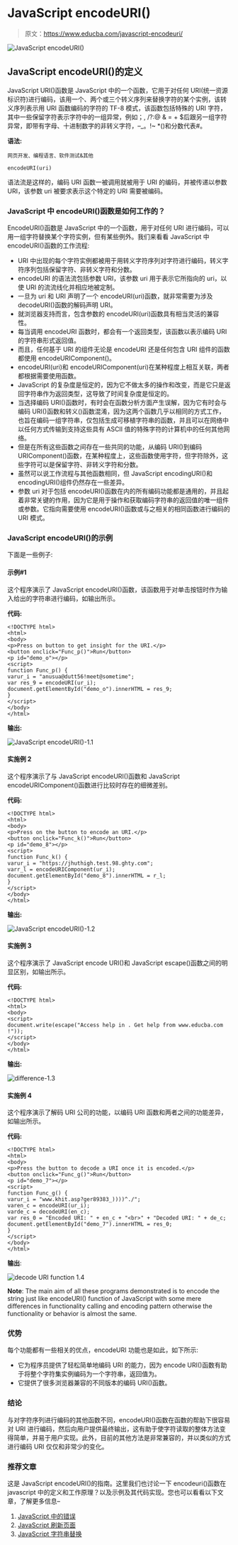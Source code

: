 # JavaScript encodeURI()

> 原文：<https://www.educba.com/javascript-encodeuri/>

![JavaScript encodeURI()](img/cbf12f4f283ebf9a78da324ca5b97c65.png)



## JavaScript encodeURI()的定义

JavaScript URI()函数是 JavaScript 中的一个函数，它用于对任何 URI(统一资源标识符)进行编码，该用一个、两个或三个转义序列来替换字符的某个实例，该转义序列表示用 URI 函数编码的字符的 TF-8 模式，该函数包括特殊的 URI 字符，其中一些保留字符表示字符中的一组异常，例如；, /?:@ & = + $后跟另一组字符异常，即带有字母、十进制数字的非转义字符，–_。!~ *()和分数代表#。

**语法:**

<small>网页开发、编程语言、软件测试&其他</small>

```
encodeURI(uri)
```

语法流是这样的，编码 URI 函数一被调用就被用于 URI 的编码，并被传递以参数 URI，该参数 uri 被要求表示这个特定的 URI 需要被编码。

### JavaScript 中 encodeURI()函数是如何工作的？

EncodeURI()函数是 JavaScript 中的一个函数，用于对任何 URI 进行编码，可以用一组字符替换某个字符实例，但有某些例外。我们来看看 JavaScript 中 encodeURI()函数的工作流程:

*   URI 中出现的每个字符实例都被用于用转义字符序列对字符进行编码，转义字符序列包括保留字符、非转义字符和分数。
*   encodeURI 的语法流包括参数 URI，该参数 uri 用于表示它所指向的 uri，以使 URI 的流流线化并相应地被定制。
*   一旦为 uri 和 URI 声明了一个 encodeURI(uri)函数，就非常需要为涉及 decodeURI()函数的解码声明 URI。
*   就浏览器支持而言，包含参数的 encodeURI(uri)函数具有相当灵活的兼容性。
*   每当调用 encodeURI 函数时，都会有一个返回类型，该函数以表示编码 URI 的字符串形式返回值。
*   而且，任何基于 URI 的组件无论是 encodeURI 还是任何包含 URI 组件的函数都使用 encodeURIComponent()。
*   encodeURI(uri)和 encodeURIComponent(uri)在某种程度上相互关联，两者都根据需要使用函数。
*   JavaScript 的复杂度是恒定的，因为它不做太多的操作和改变，而是它只是返回字符串作为返回类型，这导致了时间复杂度是恒定的。
*   当选择编码 URI()函数时，有时会在函数分析方面产生误解，因为它有时会与编码 URI()函数和转义()函数混淆，因为这两个函数几乎以相同的方式工作，也旨在编码一组字符串，仅包括生成可移植字符串的函数，并且可以在网络中以任何方式传输到支持这些具有 ASCII 值的特殊字符的计算机中的任何其他网络。
*   但是在所有这些函数之间存在一些共同的功能，从编码 URI()到编码 URIComponent()函数，在某种程度上，这些函数使用字符，但字符除外，这些字符可以是保留字符、非转义字符和分数。
*   虽然可以说工作流程与其他函数相同，但 JavaScript encodingURI()和 encodingURI()组件仍然存在一些差异。
*   参数 uri 对于包括 encodeURI()函数在内的所有编码功能都是通用的，并且起着非常关键的作用，因为它是用于操作和获取编码字符串的返回值的唯一组件或参数。它指向需要使用 encodeURI()函数或与之相关的相同函数进行编码的 URI 模式。

### JavaScript encodeURI()的示例

下面是一些例子:

#### 示例#1

这个程序演示了 JavaScript encodeURI()函数，该函数用于对单击按钮时作为输入给出的字符串进行编码，如输出所示。

**代码:**

```
<!DOCTYPE html>
<html>
<body>
<p>Press on button to get insight for the URI.</p>
<button onclick="Func_p()">Run</button>
<p id="demo_o"></p>
<script>
function Func_p() {
varur_i = "anusua@dutt56!meet@sometime";
var res_9 = encodeURI(ur_i);
document.getElementById("demo_o").innerHTML = res_9;
}
</script>
</body>
</html>
```

**输出:**

![JavaScript encodeURI()-1.1](img/d79cd5b6e971926b4c8a501c01475ae9.png)



#### 实施例 2

这个程序演示了与 JavaScript encodeURI()函数和 JavaScript encodeURIComponent()函数进行比较时存在的细微差别。

**代码:**

```
<!DOCTYPE html>
<html>
<body>
<p>Press on the button to encode an URI.</p>
<button onclick="Func_k()">Run</button>
<p id="demo_8"></p>
<script>
function Func_k() {
varur_i = "https://jhuthigh.test.98.ghty.com";
varr_l = encodeURIComponent(ur_i);
document.getElementById("demo_8").innerHTML = r_l;
}
</script>
</body>
</html>
```

**输出:**

![JavaScript encodeURI()-1.2](img/643cdc29ef2a52f5c8005fa4e0523e7b.png)



#### 实施例 3

这个程序演示了 JavaScript encode URI()和 JavaScript escape()函数之间的明显区别，如输出所示。

**代码:**

```
<!DOCTYPE html>
<html>
<body>
<script>
document.write(escape("Access help in . Get help from www.educba.com !"));
</script>
</body>
</html>
```

**输出:**

![difference-1.3](img/ef7f6604f9579942531f391c2f497dc6.png)



#### 实施例 4

这个程序演示了解码 URI 公司的功能，以编码 URI 函数和两者之间的功能差异，如输出所示。

**代码:**

```
<!DOCTYPE html>
<html>
<body>
<p>Press the button to decode a URI once it is encoded.</p>
<button onclick="Func_g()">Run</button>
<p id="demo_7"></p>
<script>
function Func_g() {
varur_i = "www.khit.asp?ger89383_))))^./";
varen_c = encodeURI(ur_i);
varde_c = decodeURI(en_c);
var res_0 = "Encoded URI: " + en_c + "<br>" + "Decoded URI: " + de_c;
document.getElementById("demo_7").innerHTML = res_0;
}
</script>
</body>
</html>
```

**输出**:

![decode URI function 1.4](img/5a072e50924a70cc3bb971cb540f3b2f.png)



**Note**: The main aim of all these programs demonstrated is to encode the string just like encodeURI() function of JavaScript with some mere differences in functionality calling and encoding pattern otherwise the functionality or behavior is almost the same.

### 优势

每个功能都有一些相关的优点，encodeURI 功能也是如此，如下所示:

*   它为程序员提供了轻松简单地编码 URI 的能力，因为 encode URI()函数有助于将整个字符集实例编码为一个字符串，返回值为。
*   它提供了很多浏览器兼容的不同版本的编码 URI()函数。

### 结论

与对字符序列进行编码的其他函数不同，encodeURI()函数在函数的帮助下很容易对 URI 进行编码，然后向用户提供最终输出，这有助于使字符读取的整体方法变得简单，并易于用户实现。此外，目前的其他方法是非常兼容的，并以类似的方式进行编码 URI 仅仅和非常少的变化。

### 推荐文章

这是 JavaScript encodeURI()的指南。这里我们也讨论一下 encodeuri()函数在 javascript 中的定义和工作原理？以及示例及其代码实现。您也可以看看以下文章，了解更多信息–

1.  [JavaScript 中的错误](https://www.educba.com/errors-in-javascript/)
2.  [JavaScript 刷新页面](https://www.educba.com/javascript-refresh-page/)
3.  [JavaScript 字符串替换](https://www.educba.com/javascript-string-replace/)






